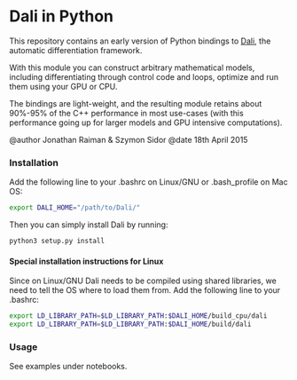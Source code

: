 # Dali in Python

This repository contains an early version of Python bindings to [Dali](https://github.com/JonathanRaiman/Dali), the automatic differentiation framework.

With this module you can construct arbitrary mathematical models, including differentiating through control code and loops, optimize and run them using your GPU or CPU.

The bindings are light-weight, and the resulting module retains about 90%-95% of the C++ performance in most use-cases (with this performance going up for larger models and GPU intensive computations).

@author Jonathan Raiman & Szymon Sidor
@date 18th April 2015

### Installation

Add the following line to your .bashrc on Linux/GNU or .bash_profile on Mac OS:
```bash
export DALI_HOME="/path/to/Dali/"
```
Then you can simply install Dali by running:

```bash
python3 setup.py install
```

#### Special installation instructions for Linux

Since on Linux/GNU Dali needs to be compiled using shared libraries, we need to tell the OS where to load them from. Add the following line to your .bashrc:

```bash
export LD_LIBRARY_PATH=$LD_LIBRARY_PATH:$DALI_HOME/build_cpu/dali
export LD_LIBRARY_PATH=$LD_LIBRARY_PATH:$DALI_HOME/build/dali
```

### Usage

See examples under notebooks.
